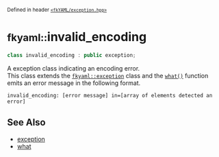 <small>Defined in header [`<fkYAML/exception.hpp>`](https://github.com/fktn-k/fkYAML/blob/develop/include/fkYAML/exception.hpp)</small>

# <small>fkyaml::</small>invalid_encoding

```cpp
class invalid_encoding : public exception;
```

A exception class indicating an encoding error.  
This class extends the [`fkyaml::exception`](index.md) class and the [`what()`](what.md) function emits an error message in the following format.  

```
invalid_encoding: [error message] in=[array of elements detected an error]
```

## **See Also**

* [exception](index.md)
* [what](what.md)
